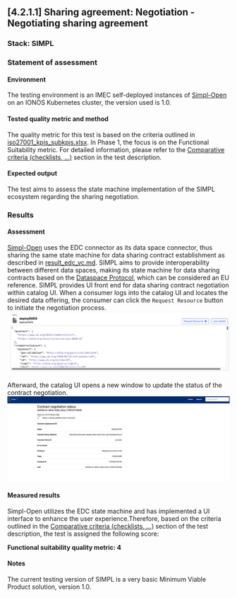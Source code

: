 ## [4.2.1.1] Sharing agreement: Negotiation - Negotiating sharing agreement
### Stack: SIMPL

### Statement of assessment
#### Environment

The testing environment is an IMEC self-deployed instances of [Simpl-Open](https://code.europa.eu/simpl/simpl-open) on an IONOS Kubernetes cluster, the version used is 1.0.

#### Tested quality metric and method

The quality metric for this test is based on the criteria outlined in [iso27001_kpis_subkpis.xlsx](../../../../../design_decisions/background_info/iso27001_kpis_subkpis.xlsx). In Phase 1, the focus is on the Functional Suitability metric. For detailed information, please refer to the [Comparative criteria (checklists, ...)](./test.md#comparative-criteria-checklists-) section in the test description.

#### Expected output
The test aims to assess the state machine implementation of the SIMPL ecosystem regarding the sharing negotiation.

### Results
#### Assessment
[Simpl-Open](https://code.europa.eu/simpl/simpl-open) uses the EDC connector as its data space connector, thus sharing the same state machine for data sharing contract establishment as described in [result_edc_vc.md](result_edc_vc.md). SIMPL aims to provide interoperability between different data spaces, making its state machine for data sharing contracts based on the [Dataspace Protocol](https://docs.internationaldataspaces.org/ids-knowledgebase/dataspace-protocol), which can be considered an EU reference. 
SIMPL provides UI front end for data sharing contract negotiation within catalog UI. When a consumer logs into the catalog UI and locates the desired data offering, the consumer can click the `Request Resource` button to initiate the negotiation process.
![simpl_resource_catalog.png](images/simpl_resource_catalog.png)

Afterward, the catalog UI opens a new window to update the status of the contract negotiation.
![contract_negotiation_SIMPL.png](images/contract_negotiation_SIMPL.png)

#### Measured results

Simpl-Open utilizes the EDC state machine and has implemented a UI interface to enhance the user experience.Therefore, based on the criteria outlined in the [Comparative criteria (checklists, ...)](./test.md#comparative-criteria-checklists-) section of the test description, the test is assigned the following score:

**Functional suitability quality metric: 4**

#### Notes                                                                                             
The current testing version of SIMPL is a very basic Minimum Viable Product solution, version 1.0.   